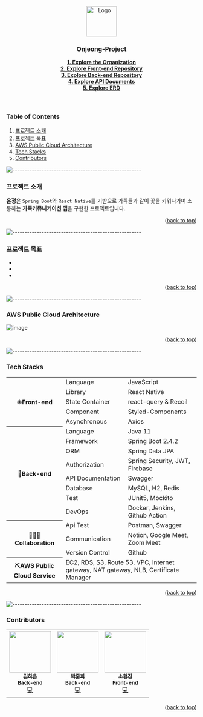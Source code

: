 <!--

**Here are some ideas to get you started:**

🙋‍♀️ A short introduction - what is your organization all about?
🌈 Contribution guidelines - how can the community get involved?
👩‍💻 Useful resources - where can the community find your docs? Is there anything else the community should know?
🍿 Fun facts - what does your team eat for breakfast?
🧙 Remember, you can do mighty things with the power of [Markdown](https://docs.github.com/github/writing-on-github/getting-started-with-writing-and-formatting-on-github/basic-writing-and-formatting-syntax)
-->

<div align="center">
  <a href="https://www.onjeong-app.com/">
    <img src="https://onjeong-prod.s3.ap-northeast-2.amazonaws.com/profile/24c4b2d3-be1c-4bd8-8d95-79e7a66ce23eonjeong%20logo.png?s=200&v=4" alt="Logo" width="80" height="80">
  </a>

  <h3 align="center">Onjeong-Project</h3>

  <p align="center">
    <a href="https://github.com/On-jeong"><strong>1. Explore the Organization</strong></a><br>
    <a href="https://github.com/On-jeong/Onjeong-front"><strong>2. Explore Front-end Repository</strong></a><br>
    <a href="https://github.com/On-jeong/Onjeong-back"><strong>3. Explore Back-end Repository</strong></a><br>
    <a href="https://www.onjeong-app.com/swagger-ui.html#"><strong>4. Explore API Documents</strong></a><br>    
    <a href="https://www.erdcloud.com/d/9JxX7unXDjeZN5XHC"><strong>5. Explore ERD</strong></a><br>    
    <br />
    <br />
  </p>
</div>

<!-- TABLE OF CONTENTS -->
### Table of Contents
  <ol>
    <li><a href="#프로젝트-소개">프로젝트 소개</a></li>
    <li><a href="#프로젝트-목표">프로젝트 목표</a></li>
    <li><a href="#aws-public-cloud-architecture">AWS Public Cloud Architecture</a></li>
    <li><a href="#tech-stacks">Tech Stacks</a></li>
    <li><a href="#contributors">Contributors</a></li>
  </ol>


![-----------------------------------------------------](https://raw.githubusercontent.com/andreasbm/readme/master/assets/lines/rainbow.png)


### 프로젝트 소개

**온정**은 `Spring Boot`와 `React Native`를 기반으로 가족들과 같이 꽃을 키워나가며 소통하는 **가족커뮤니케이션 앱**을 구현한 프로젝트입니다.

<p align="right">(<a href="#top">back to top</a>)</p>

![-----------------------------------------------------](https://raw.githubusercontent.com/andreasbm/readme/master/assets/lines/rainbow.png)


### 프로젝트 목표

- 
- 
- 

<p align="right">(<a href="#top">back to top</a>)</p>

![-----------------------------------------------------](https://raw.githubusercontent.com/andreasbm/readme/master/assets/lines/rainbow.png)


### AWS Public Cloud Architecture
![image]()

<p align="right">(<a href="#top">back to top</a>)</p>

![-----------------------------------------------------](https://raw.githubusercontent.com/andreasbm/readme/master/assets/lines/rainbow.png)

### Tech Stacks
<table>
	<tr><th rowspan="5">⚛Front-end</th><td>Language</td><td>JavaScript</td></tr>
	<tr><td>Library</td><td>React Native</td></tr>
	<tr><td>State Container</td><td>react-query & Recoil</td></tr>
	<tr><td>Component</td><td>Styled-Components</td></tr>
	<tr><td>Asynchronous</td><td>Axios</td></tr>
	<tr><th rowspan="8">🌱Back-end</th><td>Language</td><td>Java 11</td></tr>
	<tr><td>Framework</td><td>Spring Boot 2.4.2</td></tr>
	<tr><td>ORM</td><td>Spring Data JPA</td></tr>
	<tr><td>Authorization</td><td>Spring Security, JWT, Firebase</td></tr>
	<tr><td>API Documentation</td><td>Swagger</td></tr>
	<tr><td>Database</td><td>MySQL, H2, Redis</td></tr>
	<tr><td>Test</td><td>JUnit5, Mockito</td></tr>
	<tr><td>DevOps</td><td>Docker, Jenkins, Github Action</td></tr>
	<tr><th rowspan="3">👩‍👩‍👧Collaboration</th><td>Api Test</td><td>Postman, Swagger</td></tr>
	<tr><td>Communication</td><td>Notion, Google Meet, Zoom Meet</td></tr>
	<tr><td>Version Control</td><td>Github</td></tr>
	<tr><th>⛏️AWS Public Cloud Service</th><td colspan="2">EC2, RDS, S3, Route 53, VPC, Internet gateway, NAT gateway, NLB, Certificate Manager </td></tr>
</table>

<p align="right">(<a href="#top">back to top</a>)</p>

![-----------------------------------------------------](https://raw.githubusercontent.com/andreasbm/readme/master/assets/lines/rainbow.png)

### Contributors

<table>
  <tr>
    <td align="center">
      <a href="https://github.com/haeun-i">
        <img src="https://onjeong-prod.s3.ap-northeast-2.amazonaws.com/profile/24c4b2d3-be1c-4bd8-8d95-79e7a66ce23eonjeong%20logo.png?v=4" width="110px;" alt=""/><br />
        <sub><b>김하은</b></sub></a><br />
        <sub><b>Back-end</b></sub></a><br />
        <a href="https://github.com/haeun-i" title="Code">💻</a>
    </td>
    <td align="center">
      <a href="https://github.com/Junhui0u0">
        <img src="https://onjeong-prod.s3.ap-northeast-2.amazonaws.com/profile/24c4b2d3-be1c-4bd8-8d95-79e7a66ce23eonjeong%20logo.png?v=4" width="110px;" alt=""/><br />
        <sub><b>박준희</b></sub></a><br />
        <sub><b>Back-end</b></sub></a><br />
        <a href="https://github.com/Junhui0u0" title="Code">💻</a>
    </td>
    <td align="center">
      <a href="https://github.com/hyeonjin25">
        <img src="https://onjeong-prod.s3.ap-northeast-2.amazonaws.com/profile/24c4b2d3-be1c-4bd8-8d95-79e7a66ce23eonjeong%20logo.png?v=4" width="110px;" alt=""/><br />
        <sub><b>소현진</b></sub></a><br />
        <sub><b>Front-end</b></sub></a><br />  
        <a href="https://github.com/hyeonjin25" title="Code">💻</a>
    </td>
  </tr>
</table>  

<p align="right">(<a href="#top">back to top</a>)</p>


